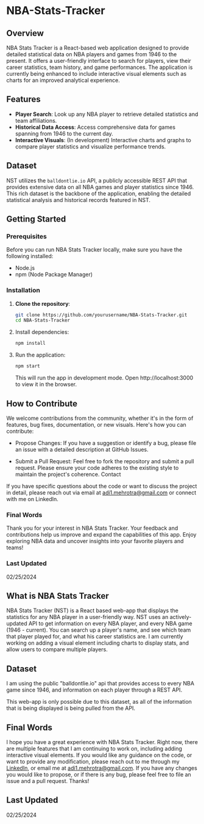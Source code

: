 # NBA-Stats-Tracker

## Overview

NBA Stats Tracker is a React-based web application designed to provide detailed statistical data on NBA players and games from 1946 to the present. It offers a user-friendly interface to search for players, view their career statistics, team history, and game performances. The application is currently being enhanced to include interactive visual elements such as charts for an improved analytical experience.

## Features

- **Player Search**: Look up any NBA player to retrieve detailed statistics and team affiliations.
- **Historical Data Access**: Access comprehensive data for games spanning from 1946 to the current day.
- **Interactive Visuals**: (In development) Interactive charts and graphs to compare player statistics and visualize performance trends.

## Dataset

NST utilizes the `balldontlie.io` API, a publicly accessible REST API that provides extensive data on all NBA games and player statistics since 1946. This rich dataset is the backbone of the application, enabling the detailed statistical analysis and historical records featured in NST.

## Getting Started

### Prerequisites

Before you can run NBA Stats Tracker locally, make sure you have the following installed:
- Node.js
- npm (Node Package Manager)

### Installation

1. **Clone the repository**:
   ```bash
   git clone https://github.com/yourusername/NBA-Stats-Tracker.git
   cd NBA-Stats-Tracker
   ```
   
2. Install dependencies:
   ```bash
   npm install
   ```

3. Run the application:
   ```bash
   npm start
   ```
   This will run the app in development mode. Open http://localhost:3000 to view it in the browser.

## How to Contribute
We welcome contributions from the community, whether it's in the form of features, bug fixes, documentation, or new visuals. Here's how you can contribute:

- Propose Changes: If you have a suggestion or identify a bug, please file an issue with a detailed description at GitHub Issues.

- Submit a Pull Request: Feel free to fork the repository and submit a pull request. Please ensure your code adheres to the existing style to maintain the project's coherence.
Contact

If you have specific questions about the code or want to discuss the project in detail, please reach out via email at adi1.mehrotra@gmail.com or connect with me on LinkedIn.

### Final Words
Thank you for your interest in NBA Stats Tracker. Your feedback and contributions help us improve and expand the capabilities of this app. Enjoy exploring NBA data and uncover insights into your favorite players and teams!

### Last Updated
02/25/2024

## What is NBA Stats Tracker

NBA Stats Tracker (NST) is a React based web-app that displays the statistics for any NBA player in a user-friendly way. NST uses an actively-updated API to get information on every NBA player, and every NBA game (1946 - current). You can search up a player's name, and see which team that player played for, and what his career statistics are. I am currently working on adding a visual element including charts to display stats, and allow users to compare multiple players.

## Dataset
I am using the public "balldontlie.io" api that provides access to every NBA game since 1946, and information on each player through a REST API.

This web-app is only possible due to this dataset, as all of the information that is being displayed is being pulled from the API.

## Final Words
I hope you have a great experience with NBA Stats Tracker. Right now, there are multiple features that I am continuing to work on, including adding interactive visual elements. If you would like any guidance on the code, or want to provide any modification, please reach out to me through my [LinkedIn](https://www.linkedin.com/in/aditya-mehrotra-), or email me at adi1.mehrotra@gmail.com. If you have any changes you would like to propose, or if there is any bug, please feel free to file an issue and a pull request. Thanks!

## Last Updated
02/25/2024
